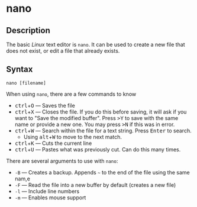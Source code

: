 # nano
## Description

The basic *Linux* text editor is `nano`. It can be used to create a new file that does not exist, or edit a file that already exists. 

## Syntax

```
nano [filename]
```

When using `nano`, there are a few commands to know

- <kbd>ctrl</kbd>+<kbd>O</kbd> &mdash; Saves the file
- <kbd>ctrl</kbd>+<kbd>X</kbd> &mdash; Closes the file. If you do this before saving, it will ask if you want to "Save the modified buffer". Press <kbd>>Y</kbd> to save with the same name or provide a new one. You may press <kbd>>N</kbd> if this was in error. 
- <kbd>ctrl</kbd>+<kbd>W</kbd> &mdash; Search within the file for a text string. Press <kbd>Enter</kbd> to search. 
	- Using <kbd>alt</kbd>+<kbd>W</kbd> to move to the next match. 
- <kbd>ctrl</kbd>+<kbd>K</kbd> &mdash; Cuts the current line
- <kbd>ctrl</kbd>+<kbd>U</kbd> &mdash; Pastes what was previously cut. Can do this many times. 

There are several arguments to use with `nano`:
- `-B` &mdash; Creates a backup. Appends `~` to the end of the file using the same nam,e 
- `-F` &mdash; Read the file into a new buffer by default (creates a new file)
- `-l` &mdash; Include line numbers
- `-m` &mdash; Enables mouse support
